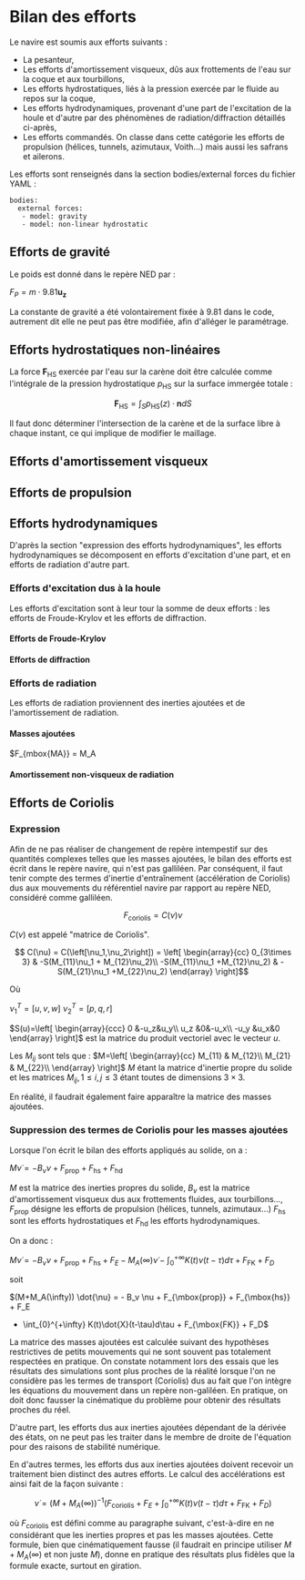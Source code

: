 # Bilan des efforts

Le navire est soumis aux efforts suivants :

- La pesanteur,
- Les efforts d'amortissement visqueux, dûs aux frottements de l'eau sur la
  coque et aux tourbillons,
- Les efforts hydrostatiques, liés à la pression exercée par le fluide au repos
  sur la coque,
- Les efforts hydrodynamiques, provenant d'une part de l'excitation de la houle
  et d'autre par des phénomènes de radiation/diffraction détaillés ci-après,
- Les efforts commandés. On classe dans cette catégorie les efforts de
  propulsion (hélices, tunnels, azimutaux, Voith...) mais aussi les safrans et
  ailerons.

Les efforts sont renseignés dans la section bodies/external forces du fichier
YAML :

~~~~~~~~~~~~~~~~~~~~~~~~~~~~~~~~~~~~~~~~~~ {.yaml}
bodies:
  external forces:
   - model: gravity
   - model: non-linear hydrostatic
~~~~~~~~~~~~~~~~~~~~~~~~~~~~~~~~~~~~~~~~~~

## Efforts de gravité

Le poids est donné dans le repère NED par :

$F_P = m \cdot 9.81 \mathbf{u_z}$

La constante de gravité a été volontairement fixée à 9.81 dans le code,
autrement dit elle ne peut pas être modifiée, afin d'alléger le paramétrage.

## Efforts hydrostatiques non-linéaires

La force $\textbf{F}_{\mbox{HS}}$ exercée par l'eau sur la carène doit être
calculée comme l'intégrale de la pression hydrostatique $p_{\mbox{HS}}$ sur
la surface immergée totale :

$$\textbf{F}_{\mbox{HS}} = \int_{S}p_{\mbox{HS}}(z)\cdot \textbf{n} dS $$

Il faut donc déterminer l'intersection de la carène et de la surface libre à
chaque instant, ce qui implique de modifier le maillage.

## Efforts d'amortissement visqueux



## Efforts de propulsion

## Efforts hydrodynamiques

D'après la section "expression des efforts hydrodynamiques", les efforts
hydrodynamiques se décomposent en efforts d'excitation d'une part, et en efforts
de radiation d'autre part.

### Efforts d'excitation dus à la houle

Les efforts d'excitation sont à leur tour la somme de deux efforts : les efforts
de Froude-Krylov et les efforts de diffraction.

#### Efforts de Froude-Krylov

#### Efforts de diffraction

### Efforts de radiation

Les efforts de radiation proviennent des inerties ajoutées et de l'amortissement
de radiation.

#### Masses ajoutées

$F_{mbox{MA}} = M_A 

#### Amortissement non-visqueux de radiation


## Efforts de Coriolis

### Expression

Afin de ne pas réaliser de changement de repère intempestif sur des quantités
complexes telles que les masses ajoutées, le bilan des efforts est écrit dans le
repère navire, qui n'est pas galliléen. Par conséquent, il faut tenir compte des
termes d'inertie d'entraînement (accélération de Coriolis) dus aux mouvements du
référentiel navire par rapport au repère NED, considéré comme galliléen.

$$F_{\mbox{coriolis}} = C(\nu)\nu$$

$C(\nu)$ est appelé "matrice de Coriolis".

$$
C(\nu) = C(\left[\nu_1,\nu_2\right]) = \left[
\begin{array}{cc}
0_{3\times 3}            & -S(M_{11}\nu_1 + M_{12}\nu_2)\\
-S(M_{11}\nu_1 +M_{12}\nu_2) & -S(M_{21}\nu_1 +M_{22}\nu_2)
\end{array}
\right]$$

Où

$\nu_1^T = \left[u,v,w\right]$
$\nu_2^T = \left[p,q,r\right]$

$S(u)=\left[
\begin{array}{ccc}
0         &-u_z&u_y\\
u_z  &0&-u_x\\
-u_y &u_x&0
\end{array}
\right]$ est la matrice du produit vectoriel avec le vecteur $u$.

Les $M_{ij}$ sont tels que :
$M=\left[
\begin{array}{cc}
M_{11} & M_{12}\\
M_{21} & M_{22}\\
\end{array}
\right]$
$M$ étant la matrice d'inertie propre du solide et les matrices $M_{ij}, 1\leq
i,j\leq 3$ étant toutes de dimensions $3\times 3$.

En réalité, il faudrait également faire apparaître la matrice des masses
ajoutées.


### Suppression des termes de Coriolis pour les masses ajoutées

Lorsque l'on écrit le bilan des efforts appliqués au solide, on a :

$M \dot{\nu} = - B_v \nu + F_{\mbox{prop}} + F_{\mbox{hs}} + F_{\mbox{hd}}$

$M$ est la matrice des inerties propres du solide, $B_v$ est la matrice
d'amortissement visqueux dus aux frottements fluides, aux tourbillons..., $F_{\mbox{prop}}$
désigne les efforts de propulsion (hélices, tunnels, azimutaux...)
$F_{\mbox{hs}}$ sont les efforts hydrostatiques et $F_{\mbox{hd}}$ les efforts
hydrodynamiques.

On a donc :

$M \dot{\nu} = - B_v \nu + F_{\mbox{prop}} + F_{\mbox{hs}} + F_E
-M_A(\infty)\dot{\nu} -  \int_{0}^{+\infty} K(t)\nu(t-\tau)d\tau + F_{\mbox{FK}} + F_D$

soit

$(M+M_A(\infty)) \dot{\nu} = - B_v \nu + F_{\mbox{prop}} + F_{\mbox{hs}} + F_E
+ \int_{0}^{+\infty} K(t)\dot{X}(t-\tau)d\tau + F_{\mbox{FK}} + F_D$

La matrice des masses ajoutées est calculée suivant des hypothèses restrictives
de petits mouvements qui ne sont souvent pas totalement respectées en pratique. On
constate notamment lors des essais que les résultats des simulations sont plus
proches de la réalité lorsque l'on ne considère pas les termes de transport
(Coriolis) dus au fait que l'on intègre les équations du mouvement dans un
repère non-galiléen. En pratique, on doit donc fausser la cinématique du
problème pour obtenir des résultats proches du réel.

D'autre part, les efforts dus aux inerties ajoutées dépendant de la dérivée des
états, on ne peut pas les traiter dans le membre de droite de l'équation pour
des raisons de stabilité numérique.

En d'autres termes, les efforts dus aux inerties ajoutées doivent recevoir un
traitement bien distinct des autres efforts. Le calcul des
accélérations est ainsi fait de la façon suivante :

$$\dot{\nu}= (M+M_A(\infty))^{-1}(F_{\mbox{coriolis}} + F_E +
\int_{0}^{+\infty} K(t)\nu(t-\tau)d\tau + F_{\mbox{FK}} +F_D)$$

où $F_{\mbox{coriolis}}$ est défini comme au paragraphe suivant, c'est-à-dire en
ne considérant que les inerties propres et pas les masses ajoutées. Cette
formule, bien que cinématiquement fausse (il faudrait en principe utiliser
$M+M_A(\infty)$ et non juste $M$), donne en pratique des résultats plus fidèles
que la formule exacte, surtout en giration.


